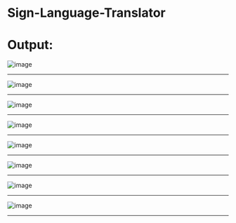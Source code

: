 # Sign-Language-Translator 
# Output:

![image](https://user-images.githubusercontent.com/71098450/202464691-b9631147-fac1-41f4-9146-7460d0e0359b.png)

<hr>

![image](https://user-images.githubusercontent.com/71098450/202464737-e979b398-4a1e-4e51-a3e3-9d7e64261e4c.png)

<hr>

![image](https://user-images.githubusercontent.com/71098450/202464764-f4a8e2dd-0add-4203-95b7-24f28e404177.png)

<hr>

![image](https://user-images.githubusercontent.com/71098450/202464807-cf1c6139-fe5c-472a-926e-0c2059f84a47.png)

<hr>

![image](https://user-images.githubusercontent.com/71098450/202464858-84c9626c-0e94-4d46-9560-7ebe6b9f4477.png)

<hr>

![image](https://user-images.githubusercontent.com/71098450/202464886-9c25aba8-23a6-4fd2-b193-2173d3cd8336.png)

<hr>

![image](https://user-images.githubusercontent.com/71098450/202464918-07f46096-4c7f-43a0-9b3c-f6567212b12d.png)

<hr>

![image](https://user-images.githubusercontent.com/71098450/202465057-db9d78c1-5b37-4d20-b4cc-efaddf34bfc3.png)

<hr>

